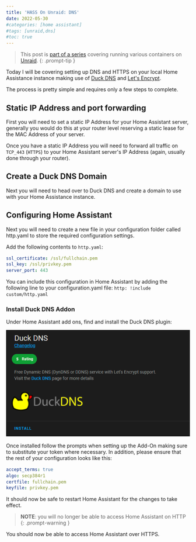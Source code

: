 ```yaml
---
title: 'HASS On Unraid: DNS'
date: 2022-05-30
#categories: [home assistant]
#tags: [unraid,dns]
#toc: true
---
```


> This post is [part of a series](https://www.richardn.ca/series/#unraid-containers-2022) covering running various containers on [Unraid](https://unraid.net/).
{: .prompt-tip }

Today I will be covering setting up DNS and HTTPS on your local Home Assistance instance making use of [Duck DNS](https://www.duckdns.org/) and [Let's Encrypt](https://letsencrypt.org/).

The process is pretty simple and requires only a few steps to complete.

## Static IP Address and port forwarding
First you will need to set a static IP Address for your Home Assistant server, generally you would do this at your router level reserving a static lease for the MAC Address of your server.

Once you have a static IP Address you will need to forward all traffic on `TCP_443` (`HTTPS`) to your Home Assistant server's IP Address (again, usually done through your router).

## Create a Duck DNS Domain
Next you will need to head over to Duck DNS and create a domain to use with your Home Assistance instance.

## Configuring Home Assistant
Next you will need to create a new file in your configuration folder called http.yaml to store the required configuration settings.

Add the following contents to `http.yaml`:

```yaml
ssl_certificate: /ssl/fullchain.pem
ssl_key: /ssl/privkey.pem
server_port: 443
```

You can include this configuration in Home Assistant by adding the following line to your configuration.yaml file: `http: !include custom/http.yaml`

### Install Duck DNS Addon
Under Home Assistant add ons, find and install the Duck DNS plugin:

<img src="./001.png" alt="" />

Once installed follow the prompts when setting up the Add-On making sure to substitute your token where necessary. In addition, please ensure that the rest of your configuration looks like this:

```yaml
accept_terms: true
algo: secp384r1
certfile: fullchain.pem
keyfile: privkey.pem
```

It should now be safe to restart Home Assistant for the changes to take effect.

> **NOTE**: you will no longer be able to access Home Assistant on HTTP
{: .prompt-warning }

You should now be able to access Home Assistant over HTTPS.
